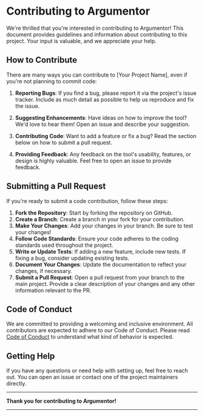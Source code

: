 # Contributing to Argumentor

We're thrilled that you're interested in contributing to Argumentor! This document provides guidelines and information about contributing to this project. Your input is valuable, and we appreciate your help.

## How to Contribute

There are many ways you can contribute to [Your Project Name], even if you're not planning to commit code:

1. **Reporting Bugs**: If you find a bug, please report it via the project's issue tracker. Include as much detail as possible to help us reproduce and fix the issue.

2. **Suggesting Enhancements**: Have ideas on how to improve the tool? We'd love to hear them! Open an issue and describe your suggestion.

3. **Contributing Code**: Want to add a feature or fix a bug? Read the section below on how to submit a pull request.

4. **Providing Feedback**: Any feedback on the tool's usability, features, or design is highly valuable. Feel free to open an issue to provide feedback.

## Submitting a Pull Request

If you're ready to submit a code contribution, follow these steps:

1. **Fork the Repository**: Start by forking the repository on GitHub.
2. **Create a Branch**: Create a branch in your fork for your contribution.
3. **Make Your Changes**: Add your changes in your branch. Be sure to test your changes!
4. **Follow Code Standards**: Ensure your code adheres to the coding standards used throughout the project.
5. **Write or Update Tests**: If adding a new feature, include new tests. If fixing a bug, consider updating existing tests.
6. **Document Your Changes**: Update the documentation to reflect your changes, if necessary.
7. **Submit a Pull Request**: Open a pull request from your branch to the main project. Provide a clear description of your changes and any other information relevant to the PR.

## Code of Conduct

We are committed to providing a welcoming and inclusive environment. All contributors are expected to adhere to our Code of Conduct. Please read [Code of Conduct](CODE_OF_CONDUCT.md) to understand what kind of behavior is expected.

## Getting Help

If you have any questions or need help with setting up, feel free to reach out. You can open an issue or contact one of the project maintainers directly.

---

**Thank you for contributing to Argumentor!**

---

